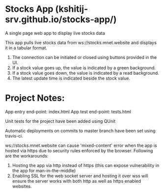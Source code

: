 # Stocks App (kshitij-srv.github.io/stocks-app/)
A single page web app to display live stocks data

This app pulls live stocks data from ws://stocks.mnet.website and displays it in a tabular format.
1. The connection can be initiated or closed using buttons provided in the UI.
2. If a stock value goes up, the value is indicated by a green background.
3. If a stock value goes down, the value is indicated by a read background.
4. The latest update time is indicated beside the stock value.

# Project Notes:
App entry end-point: index.html
App test end-point: tests.html

Unit tests for the project have been added using QUnit

Automatic deployments on commits to master branch have been set using travis-ci.

ws://stocks.mnet.website can cause 'mixed-content' error when the app is hosted via https due to security rules enforced by the browser. Following are the workarounds:
1. Hosting the app via http instead of https (this can expose vulnerability in the app for man-in-the-middle)
2. Enabling SSL for the web socket server and hosting it over wss will ensure the server works with both http as well as https enabled websites.
